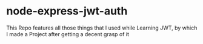 # node-express-jwt-auth
This Repo features all those things that I used while Learning JWT, by which I made a Project after getting a decent grasp of it
